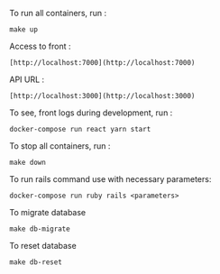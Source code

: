 To run all containers, run :

```
make up
```

Access to front :

```
[http://localhost:7000](http://localhost:7000)
```

API URL :
```
[http://localhost:3000](http://localhost:3000)
```

To see, front logs during development, run :

```
docker-compose run react yarn start
```

To stop all containers, run :

```
make down
```

To run rails command use with necessary parameters:
```
docker-compose run ruby rails <parameters>
```


To migrate database

```
make db-migrate
```

To reset database

```
make db-reset
```
